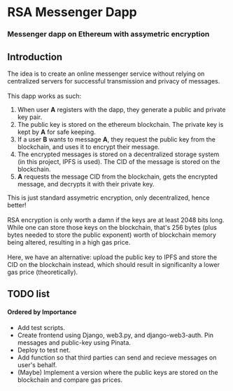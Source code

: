 # RSA Messenger Dapp
### Messenger dapp on Ethereum with assymetric encryption

## Introduction
  The idea is to create an online messenger service without relying on centralized servers for successful transmission and privacy of messages.<br><br>
  This dapp works as such:
1. When user <b>A</b> registers with the dapp, they generate a public and private key pair.
2. The public key is stored on the ethereum blockchain. The private key is kept by <b>A</b> for safe keeping.
3. If a user <b>B</b> wants to message <b>A</b>, they request the public key from the blockchain, and uses it to encrypt their message.
4. The encrypted messages is stored on a decentralized storage system (in this project, IPFS is used). The CID of the message is stored on the blockchain.
5. <b>A</b> requests the message CID from the blockchain, gets the encrypted message, and decrypts it with their private key.
   
  This is just standard assymetric encryption, only decentralized, hence better!
  <br><br>
  RSA encryption is only worth a damn if the keys are at least 2048 bits long. While one can store those keys on the blockchain, that's 256 bytes (plus bytes needed to store the public exponent) worth of blockchain memory being altered, resulting in a high gas price.
  <br><br>
  Here, we have an alternative: upload the public key to IPFS and store the CID on the blockchain instead, which should result in significanlty a lower gas price (theoretically).

## TODO list
#### Ordered by Importance
* Add test scripts.
* Create frontend using Django, web3.py, and django-web3-auth. Pin messages and public-key using Pinata.
* Deploy to test net.
* Add function so that third parties can send and recieve messages on user's behalf.
* (Maybe) Implement a version where the public keys are stored on the blockchain and compare gas prices.
